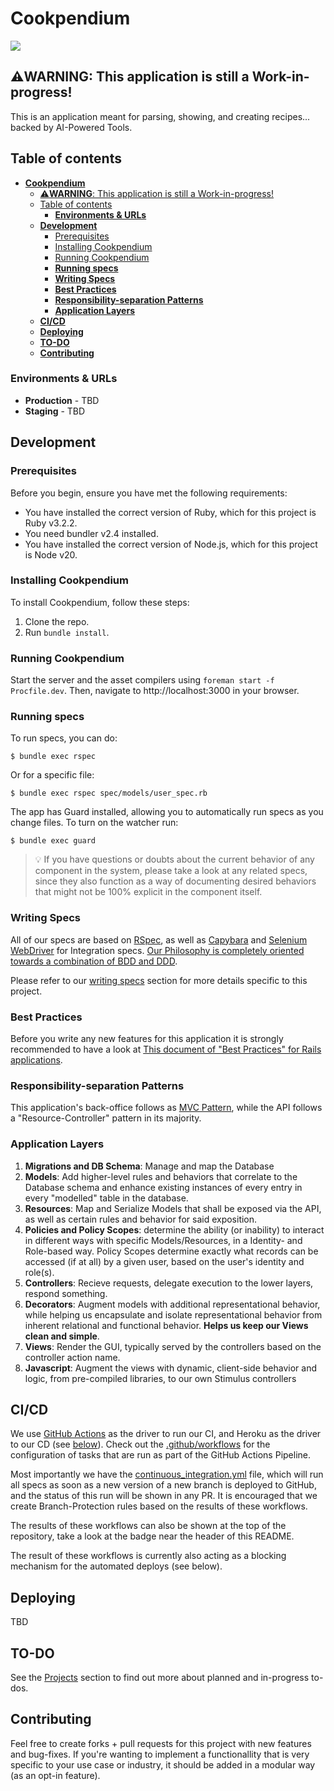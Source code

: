 # **Cookpendium**

![](https://github.com/CharlieIGG/cookpendium/workflows/specs/badge.svg)

## ⚠️**WARNING**: This application is still a Work-in-progress!

This is an application meant for parsing, showing, and creating recipes... backed by AI-Powered Tools.

## Table of contents

- [**Cookpendium**](#cookpendium)
  - [⚠️**WARNING**: This application is still a Work-in-progress!](#️warning-this-application-is-still-a-work-in-progress)
  - [Table of contents](#table-of-contents)
    - [**Environments \& URLs**](#environments--urls)
  - [**Development**](#development)
    - [Prerequisites](#prerequisites)
    - [Installing Cookpendium](#installing-cookpendium)
    - [Running Cookpendium](#running-cookpendium)
    - [**Running specs**](#running-specs)
    - [**Writing Specs**](#writing-specs)
    - [**Best Practices**](#best-practices)
    - [**Responsibility-separation Patterns**](#responsibility-separation-patterns)
    - [**Application Layers**](#application-layers)
  - [**CI/CD**](#cicd)
  - [**Deploying**](#deploying)
  - [**TO-DO**](#to-do)
  - [**Contributing**](#contributing)

### **Environments & URLs**

- **Production** - TBD
- **Staging** - TBD

## **Development**

### Prerequisites

Before you begin, ensure you have met the following requirements:

- You have installed the correct version of Ruby, which for this project is Ruby v3.2.2.
- You need bundler v2.4 installed.
- You have installed the correct version of Node.js, which for this project is Node v20.

### Installing Cookpendium

To install Cookpendium, follow these steps:

1. Clone the repo.
2. Run `bundle install`.

### Running Cookpendium


Start the server and the asset compilers using `foreman start -f Procfile.dev`.
Then, navigate to http://localhost:3000 in your browser.

### **Running specs**

To run specs, you can do:

```
$ bundle exec rspec
```

Or for a specific file:

```
$ bundle exec rspec spec/models/user_spec.rb

```

The app has Guard installed, allowing you to automatically run specs as you change files. To turn on the watcher run:

```
$ bundle exec guard

```

> 💡 If you have questions or doubts about the current behavior of any component in the system, please take a look at any related specs, since they also function as a way of documenting desired behaviors that might not be 100% explicit in the component itself.

### **Writing Specs**

All of our specs are based on [RSpec](https://rspec.info/), as well as [Capybara](https://teamcapybara.github.io/capybara/) and [Selenium WebDriver](https://www.selenium.dev/projects/) for Integration specs. [Our Philosophy is completely oriented towards a combination of BDD and DDD](https://medium.com/datadriveninvestor/the-value-at-the-intersection-of-tdd-ddd-and-bdd-da58ea1f3ac8).

Please refer to our [writing specs](docs/writing_specs.rb) section for more details specific to this project.


### **Best Practices**

Before you write any new features for this application it is strongly recommended to have a look at [This document of "Best Practices" for Rails applications](https://docs.google.com/document/d/1YZ1L4h2TMJ07YFN7dN_3lZSDB17iRUE0XLKMOZhHoNg/edit#heading=h.1doftf9akxl5).

### **Responsibility-separation Patterns**

This application's back-office follows as [MVC Pattern](https://en.wikipedia.org/wiki/Model%E2%80%93view%E2%80%93controller), while the API follows a "Resource-Controller" pattern in its majority.

### **Application Layers**

1. **Migrations and DB Schema**: Manage and map the Database
2. **Models**: Add higher-level rules and behaviors that correlate to the Database schema and enhance existing instances of every entry in every "modelled" table in the database.
3. **Resources**: Map and Serialize Models that shall be exposed via the API, as well as certain rules and behavior for said exposition.
4. **Policies and Policy Scopes**: determine the ability (or inability) to interact in different ways with specific Models/Resources, in a Identity- and Role-based way. Policy Scopes determine exactly what records can be accessed (if at all) by a given user, based on the user's identity and role(s).
5. **Controllers**: Recieve requests, delegate execution to the lower layers, respond something.
6. **Decorators**: Augment models with additional representational behavior, while helping us encapsulate and isolate representational behavior from inherent relational and functional behavior. **Helps us keep our Views clean and simple**.
7. **Views**: Render the GUI, typically served by the controllers based on the controller action name.
8. **Javascript**: Augment the views with dynamic, client-side behavior and logic, from pre-compiled libraries, to our own Stimulus controllers

## **CI/CD**

We use [GitHub Actions](https://github.com/features/actions) as the driver to run our CI, and Heroku as the driver to our CD (see [below](#deploying)).
Check out the [.github/workflows](.github/workflows) for the configuration of tasks that are run as part of the GitHub Actions Pipeline.

Most importantly we have the [continuous_integration.yml](.github/workflows/continuous_integration.yml) file, which will run all specs as soon as a new version of a new branch is deployed to GitHub, and the status of this run will be shown in any PR. It is encouraged that we create Branch-Protection rules based on the results of these workflows.

The results of these workflows can also be shown at the top of the repository, take a look at the badge near the header of this README.

The result of these workflows is currently also acting as a blocking mechanism for the automated deploys (see below).

## **Deploying**

TBD

## **TO-DO**

See the [Projects](https://github.com/CharlieIGG/Cookpendium/projects) section to find out more about planned and in-progress to-dos.

## **Contributing**

Feel free to create forks + pull requests for this project with new features and bug-fixes.
If you're wanting to implement a functionallity that is very specific to your use case or industry, it should be added in a modular way (as an opt-in feature).